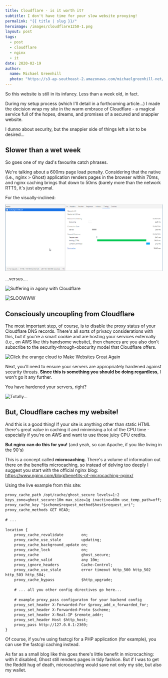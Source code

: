 ```yaml
---
title: Cloudflare - is it worth it?
subtitle: I don't have time for your slow website proxying!
permalink: "{{ title | slug }}/"
heroimage: /images/cloudflare1250-1.png
layout: post
tags:
  - post
  - cloudflare
  - nginx
  - it
date: 2020-02-19
author: 
  name: Michael Greenhill
  photo: "https://s3-ap-southeast-2.amazonaws.com/michaelgreenhill-net/cdn/2020/02/download.png"
---
```


So this website is still in its infancy. Less than a week old, in fact.

During my setup process (which I'll detail in a forthcoming article...) I made the decision wrap my site in the warm embrace of Cloudflare - a magical service full of the hopes, dreams, and promises of a secured and snappier website.

I dunno about security, but the snappier side of things left a lot to be desired...

## Slower than a wet week

So goes one of my dad's favourite catch phrases.

We're talking about a 600ms page load penalty. Considering that the native (i.e., nginx > Ghost) application renders pages in the browser within 70ms, and nginx caching brings that down to 50ms (barely more than the network RTT!), it's just abysmal.

For the visually-inclined:

![Direct to nginx](/images/michaelgreenhill.net-direct-nocaching-1.png)

...versus....

![Suffering in agony with Cloudflare](https://s3-ap-southeast-2.amazonaws.com/michaelgreenhill-net/cdn/2020/02/michaelgreenhill.net-cloudflare-1.png)

![SLOOWWW](https://media3.giphy.com/media/QIQTfximd3AuQ/giphy.webp)

## Consciously uncoupling from Cloudflare

The most important step, of course, is to disable the proxy status of your Cloudflare DNS records. There's all sorts of privacy considerations with this, but if you're a smart cookie and are hosting your services externally (i.e., on AWS like this handsome website), then chances are you also don't subscribe to the security-through-obscurity model that Cloudflare offers.

![Click the orange cloud to Make Websites Great Again](https://s3-ap-southeast-2.amazonaws.com/michaelgreenhill-net/cdn/2020/02/image-8.png)

Next, you'll need to ensure your servers are appropriately hardened against security threats. **Since this is something you should be doing regardless**, I won't go it any further.

You have hardened your servers, right?

![Totally...](https://media3.giphy.com/media/VfzJD0dNOXdOX9UsV6/giphy.webp)

## But, Cloudflare caches my website!

And this is a good thing! If your site is anything other than static HTML there's great value in caching it and minimising a lot of the CPU time - especially if you're on AWS and want to use those juicy CPU credits.

**But nginx can do this for you!** (and yeah, so can Apache, if you like living in the 90's)

This is a concept called **microcaching**. There's a volume of information out there on the benefits microcaching, so instead of delving too deeply I suggest you start with the official nginx blog: https://www.nginx.com/blog/benefits-of-microcaching-nginx/

Using the live example from this site:

``` nginx
proxy_cache_path /opt/cache/ghost_secure levels=1:2 keys_zone=ghost_secure:10m max_size=1g inactive=60m use_temp_path=off;
proxy_cache_key "$scheme$request_method$host$request_uri";
proxy_cache_methods GET HEAD;

# ...

location {
    proxy_cache_revalidate        on;
    proxy_cache_use_stale         updating;
    proxy_cache_background_update on;
    proxy_cache_lock              on;
    proxy_cache                   ghost_secure;
    proxy_cache_valid             any 10m;
    proxy_ignore_headers          Cache-Control;
    proxy_cache_use_stale         error timeout http_500 http_502 http_503 http_504;
    proxy_cache_bypass            $http_upgrade;

    # ... all you other config directives go here...

    # example proxy_pass configuraton for your backend config
    proxy_set_header X-Forwarded-For $proxy_add_x_forwarded_for;
    proxy_set_header X-Forwarded-Proto $scheme;
    proxy_set_header X-Real-IP $remote_addr;
    proxy_set_header Host $http_host;
    proxy_pass http://127.0.0.1:2369;
}
```

Of course, if you're using fastcgi for a PHP application (for example), you can use the fastcgi caching instead.

As far as a small blog like this goes there's little benefit in microcaching: with it disabled, Ghost still renders pages in tidy fashion. But if I was to get the Reddit hug of death, microcaching would save not only my site, but also my wallet.